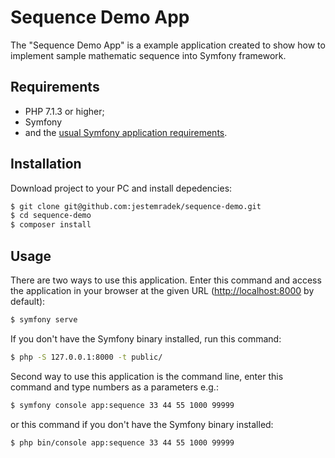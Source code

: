 Sequence Demo App
=================

The "Sequence Demo App" is a example application created to show
how to implement sample mathematic sequence into Symfony framework.

Requirements
------------

  * PHP 7.1.3 or higher;
  * Symfony 
  * and the [usual Symfony application requirements][1].

Installation
------------

Download project to your PC and install depedencies:

```bash
$ git clone git@github.com:jestemradek/sequence-demo.git
$ cd sequence-demo
$ composer install
```

Usage
-----

There are two ways to use this application.
Enter this command and access the application in your
browser at the given URL (<http://localhost:8000> by default):

```bash
$ symfony serve
```

If you don't have the Symfony binary installed, run this command:

```bash
$ php -S 127.0.0.1:8000 -t public/
```

Second way to use this application is the command line,
enter this command and type numbers as a parameters e.g.:

```bash
$ symfony console app:sequence 33 44 55 1000 99999
```

or this command if you don't have the Symfony binary installed:
```bash
$ php bin/console app:sequence 33 44 55 1000 99999
```

[1]: https://symfony.com/doc/current/reference/requirements.html